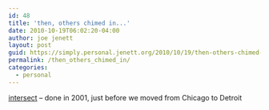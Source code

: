 ```yaml
---
id: 48
title: 'then, others chimed in...'
date: 2010-10-19T06:02:20-04:00
author: joe jenett
layout: post
guid: https://simply.personal.jenett.org/2010/10/19/then-others-chimed-in/
permalink: /then_others_chimed_in/
categories:
  - personal
---
```

[intersect](http://jenett.org/intersect/) &ndash; done in 2001, just before we moved from Chicago to Detroit